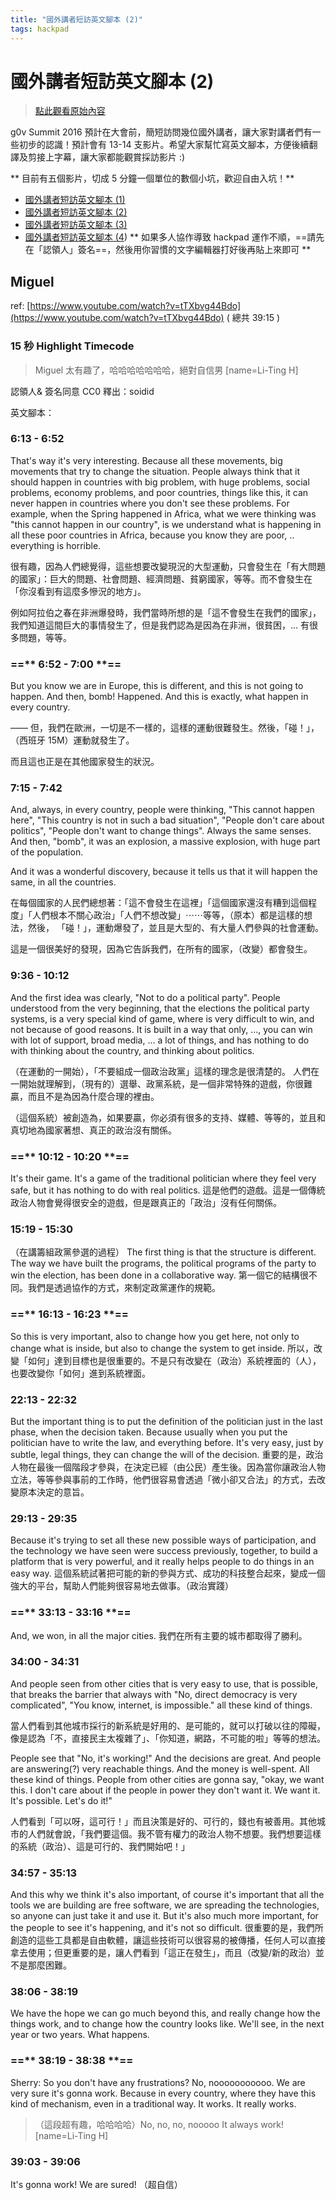 ```yaml
---
title: "國外講者短訪英文腳本 (2)"
tags: hackpad
---
```


# 國外講者短訪英文腳本 (2)

> [點此觀看原始內容](https://g0v.hackpad.tw/ayzf4XbeDWk)

g0v Summit 2016 預計在大會前，簡短訪問幾位國外講者，讓大家對講者們有一些初步的認識！預計會有 13-14 支影片。希望大家幫忙寫英文腳本，方便後續翻譯及剪接上字幕，讓大家都能觀賞採訪影片 :)

\*\* 目前有五個影片，切成 5 分鐘一個單位的數個小坑，歡迎自由入坑！**
- [國外講者短訪英文腳本 (1)](https://g0v.hackpad.tw/-1-EJswpBlY2JS)
- [國外講者短訪英文腳本 (2)](https://g0v.hackpad.tw/-2-ayzf4XbeDWk)
- [國外講者短訪英文腳本 (3)](https://g0v.hackpad.tw/-3-TO9uxNj5u85)
- [國外講者短訪英文腳本 (4](https://g0v.hackpad.com/OfKzIZHXdBH))
\*\* 如果多人協作導致 hackpad 運作不順，==請先在「認領人」簽名==，然後用你習慣的文字編輯器打好後再貼上來即可 **

## Miguel

ref: [https://www.youtube.com/watch?v=tTXbvg44Bdo](https://www.youtube.com/watch?v=tTXbvg44Bdo) ( 總共 39:15 )
### 15 秒 Highlight Timecode

> Miguel 太有趣了，哈哈哈哈哈哈哈，絕對自信男
> [name=Li-Ting H]


認領人& 簽名同意 CC0 釋出：soidid

英文腳本：

### 6:13 - 6:52

That's way it's very interesting. Because all these movements, big movements that try to change the situation.
People always think that it should happen in countries with big problem, with huge problems, social problems, economy problems, and poor countries, things like this, it can never happen in countries where you don't see these problems.
For example, when the Spring happened in Africa, what we were thinking was "this cannot happen in our country", is we understand what is happening in all these poor countries in Africa, because you know they are poor, .. everything is horrible.

很有趣，因為人們總覺得，這些想要改變現況的大型運動，只會發生在「有大問題的國家」：巨大的問題、社會問題、經濟問題、貧窮國家，等等。而不會發生在「你沒看到有這麼多慘況的地方」。

例如阿拉伯之春在非洲爆發時，我們當時所想的是「這不會發生在我們的國家」，我們知道這間巨大的事情發生了，但是我們認為是因為在非洲，很貧困，... 有很多問題，等等。

### ==\*\* 6:52 - 7:00 **==

But you know we are in Europe, this is different, and this is not going to happen. And then, bomb! Happened. And this is exactly, what happen in every country.

—— 但，我們在歐洲，一切是不一樣的，這樣的運動很難發生。然後，「碰！」，（西班牙 15M）運動就發生了。

而且這也正是在其他國家發生的狀況。

### 7:15 - 7:42

And, always, in every country, people were thinking, "This cannot happen here", "This country is not in such a bad situation", "People don't care about politics", "People don't want to change things". Always the same senses. And then, "bomb", it was an explosion, a massive explosion, with huge part of the population.

And it was a wonderful discovery, because it tells us that it will happen the same, in all the countries.

在每個國家的人民們總想著：「這不會發生在這裡」「這個國家還沒有糟到這個程度」「人們根本不關心政治」「人們不想改變」⋯⋯等等，（原本）都是這樣的想法，然後，
「碰！」，運動爆發了，並且是大型的、有大量人們參與的社會運動。

這是一個很美好的發現，因為它告訴我們，在所有的國家，（改變）都會發生。


### 9:36 - 10:12

And the first idea was clearly, "Not to do a political party".
People understood from the very beginning, that the elections the political party systems, is a very special kind of game, where is very difficult to win, and not because of good reasons. It is built in a way that only, ..., you can win with lot of support, broad media, ... a lot of things, and has nothing to do with thinking about the country, and thinking about politics.

（在運動的一開始），「不要組成一個政治政黨」這樣的理念是很清楚的。
人們在一開始就理解到，（現有的）選舉、政黨系統，是一個非常特殊的遊戲，你很難贏，而且不是為因為什麼合理的裡由。

（這個系統）被創造為，如果要贏，你必須有很多的支持、媒體、等等的，並且和真切地為國家著想、真正的政治沒有關係。

### ==\*\* 10:12 - 10:20 **==

It's their game. It's a game of the traditional politician where they feel very safe, but it has nothing to do with real politics.
這是他們的遊戲。這是一個傳統政治人物會覺得很安全的遊戲，但是跟真正的「政治」沒有任何關係。

### 15:19 - 15:30

（在講籌組政黨參選的過程）
The first thing is that the structure is different. The way we have built the programs, the political programs of the party to win the election, has been done in a collaborative way.
第一個它的結構很不同。我們是透過協作的方式，來制定政黨運作的規範。

### ==\*\* 16:13 - 16:23 **==

So this is very important, also to change how you get here, not only to change what is inside, but also to change the system to get inside.
所以，改變「如何」達到目標也是很重要的。不是只有改變在（政治）系統裡面的（人），也要改變你「如何」進到系統裡面。

### 22:13 - 22:32

But the important thing is to put the definition of the politician just in the last phase, when the decision taken. Because usually when you put the politician have to write the law, and everything before. It's very easy, just by subtle, legal things, they can change the will of the decision.
重要的是，政治人物在最後一個階段才參與，在決定已經（由公民）產生後。因為當你讓政治人物立法，等等參與事前的工作時，他們很容易會透過「微小卻又合法」的方式，去改變原本決定的意旨。

### 29:13 - 29:35

Because it's trying to set all these new possible ways of participation, and the technology we have seen were success previously, together, to build a platform that is very powerful, and it really helps people to do things in an easy way.
這個系統試著把可能的新的參與方式、成功的科技整合起來，變成一個強大的平台，幫助人們能夠很容易地去做事。（政治實踐）

### ==\*\* 33:13 - 33:16 **==

And, we won, in all the major cities.
我們在所有主要的城市都取得了勝利。

### 34:00 - 34:31

And people seen from other cities that is very easy to use, that is possible, that breaks the barrier that always with "No, direct democracy is very complicated", "You know, internet, is impossible." all these kind of things.

當人們看到其他城市採行的新系統是好用的、是可能的，就可以打破以往的障礙，像是認為「不，直接民主太複雜了」、「你知道，網路，不可能的啦」等等的想法。

People see that "No, it's working!" And the decisions are great. And people are answering(?) very reachable things. And the money is well-spent. All these kind of things. People from other cities are gonna say, "okay, we want this. I don't care about if the people in power they don't want it. We want it. It's possible. Let's do it!"

人們看到「可以呀，這可行！」而且決策是好的、可行的，錢也有被善用。其他城市的人們就會說，「我們要這個。我不管有權力的政治人物不想要。我們想要這樣的系統（政治）、這是可行的、我們開始吧！」

### 34:57 - 35:13

And this why we think it's also important, of course it's important that all the tools we are building are free software, we are spreading the technologies, so anyone can just take it and use it. But it's also much more important, for the people to see it's happening, and it's not so difficult.
很重要的是，我們所創造的這些工具都是自由軟體，讓這些技術可以很容易的被傳播，任何人可以直接拿去使用；但更重要的是，讓人們看到「這正在發生」，而且（改變/新的政治）並不是那麼困難。

### 38:06 - 38:19

We have the hope we can go much beyond this, and really change how the things work, and to change how the country looks like. We'll see, in the next year or two years. What happens.

### ==\*\* 38:19 - 38:38 **==

Sherry: So you don't have any frustrations?
No, nooooooooooo. We are very sure it's gonna work. Because in every country, where they have this kind of mechanism, even in a traditional way. It works. It really works.

> （這段超有趣，哈哈哈哈）No, no, no, nooooo It always work!
> [name=Li-Ting H]


### 39:03 - 39:06

It's gonna work! We are sured! （超自信）


